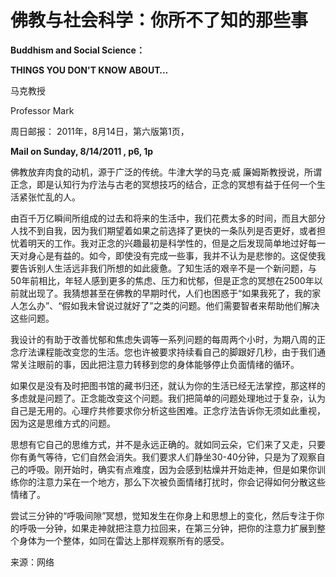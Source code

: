 # 佛教与社会科学：你所不了知的那些事

**Buddhism and Social Science：**

**THINGS YOU DON'T KNOW ABOUT…**

马克教授

Professor Mark

周日邮报： 2011年，8月14日，第六版第1页，

**Mail on Sunday, 8/14/2011 , p6, 1p** 

佛教放弃肉食的动机，源于广泛的传统。牛津大学的马克·威 廉姆斯教授说，所谓正念，即是认知行为疗法与古老的冥想技巧的结合，正念的冥想有益于任何一个生活紧张忙乱的人。

由百千万亿瞬间所组成的过去和将来的生活中，我们花费太多的时间，而且大部分人找不到自我，因为我们期望着如果之前选择了更快的一条队列是否更好，或者担忧着明天的工作。我对正念的兴趣最初是科学性的，但是之后发现简单地过好每一天对身心是有益的。如今，即使没有完成一些事，我并不认为是悲惨的。这促使我要告诉别人生活远非我们所想的如此疲惫。了知生活的艰辛不是一个新问题，与50年前相比，年轻人感到更多的焦虑、压力和忧郁，但是正念的冥想在2500年以前就出现了。我猜想甚至在佛教的早期时代，人们也困惑于“如果我死了，我的家人怎么办”、“假如我未曾说过就好了”之类的问题。他们需要智者来帮助他们解决这些问题。

我设计的有助于改善忧郁和焦虑失调等一系列问题的每周两个小时，为期八周的正念疗法课程能改变您的生活。您也许被要求持续看自己的脚跟好几秒，由于我们通常关注眼前的事，因此把注意力转移到您的身体能够停止负面情绪的循环。

如果仅是没有及时把图书馆的藏书归还，就认为你的生活已经无法掌控，那这样的多虑就是问题了。正念能改变这个问题。我们把简单的问题处理地过于复杂，认为自己是无用的。心理疗共修要求你分析这些困难。正念疗法告诉你无须如此重视，因为这是思维方式的问题。

思想有它自己的思维方式，并不是永远正确的。就如同云朵，它们来了又走，只要你有勇气等待，它们自然会消失。我们要求人们静坐30-40分钟，只是为了观察自己的呼吸。刚开始时，确实有点难度，因为会感到枯燥并开始走神，但是如果你训练你的注意力呆在一个地方，那么下次被负面情绪打扰时，你会记得如何分散这些情绪了。

尝试三分钟的“呼吸间隙”冥想，觉知发生在你身上和思想上的变化，然后专注于你的呼吸一分钟，如果走神就把注意力拉回来，在第三分钟，把你的注意力扩展到整个身体为一个整体，如同在雷达上那样观察所有的感受。

来源：网络

